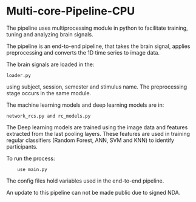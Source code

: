 # Multi-core-Pipeline-CPU
The pipeline uses multiprocessing module in python to facilitate training, tuning and analyzing brain signals.

The pipeline is an end-to-end pipeline, that takes the brain signal, applies preprocessing and converts the 1D time series
to image data. 

The brain signals are loaded in the:

    loader.py

using subject, session, semester and stimulus name. The preprocessing stage occurs in the same module.

The machine learning models and deep learning models are in:

    network_rcs.py and rc_models.py

The Deep learning models are trained using the image data and features extracted from the last pooling layers. 
These features are used in training regular classifiers (Random Forest, ANN, SVM and KNN) to identify participants.

To run the process:

        use main.py

The config files hold variables used in the end-to-end pipeline.

An update to this pipeline can not be made public due to signed NDA.
